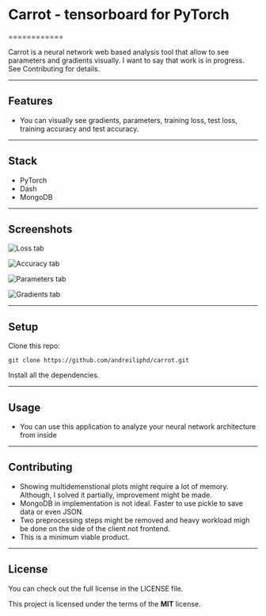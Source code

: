 # Carrot - tensorboard for PyTorch
============

Carrot is a neural network web based analysis tool that allow to see parameters and gradients visually. I want to say that work is in
progress. See Contributing for details.


---

## Features
- You can visually see gradients, parameters, training loss, test loss, training accuracy and test accuracy.

---

## Stack
- PyTorch
- Dash
- MongoDB

---



## Screenshots

![Loss tab](https://github.com/andreiliphd/carrot/blob/master/images/loss_tab.jpg)

![Accuracy tab](https://github.com/andreiliphd/carrot/blob/master/images/accuracy_tab.jpg)

![Parameters tab](https://github.com/andreiliphd/carrot/blob/master/images/parameter_tab.jpg)

![Gradients tab](https://github.com/andreiliphd/carrot/blob/master/images/gradient_tab.jpg)

---

## Setup
Clone this repo:
```
git clone https://github.com/andreiliphd/carrot.git
```
Install all the dependencies.

---


## Usage

- You can use this application to analyze your neural network architecture from inside

---

## Contributing

- Showing multidemenstional plots might require a lot of memory. Although, I solved it partially, improvement might be made.
- MongoDB in implementation is not ideal. Faster to use pickle to save data or even JSON.
- Two preprocessing steps might be removed and heavy workload migh be done on the side of the client not frontend.
- This is a minimum viable product.

---


## License
You can check out the full license in the LICENSE file.

This project is licensed under the terms of the **MIT** license.


